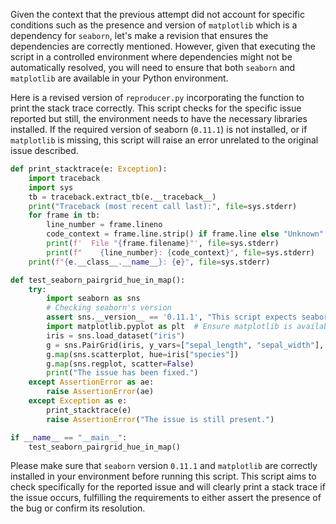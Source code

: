 Given the context that the previous attempt did not account for specific conditions such as the presence and version of `matplotlib` which is a dependency for `seaborn`, let's make a revision that ensures the dependencies are correctly mentioned. However, given that executing the script in a controlled environment where dependencies might not be automatically resolved, you will need to ensure that both `seaborn` and `matplotlib` are available in your Python environment. 

Here is a revised version of `reproducer.py` incorporating the function to print the stack trace correctly. This script checks for the specific issue reported but still, the environment needs to have the necessary libraries installed. If the required version of seaborn (`0.11.1`) is not installed, or if `matplotlib` is missing, this script will raise an error unrelated to the original issue described.

```python
def print_stacktrace(e: Exception):
    import traceback
    import sys
    tb = traceback.extract_tb(e.__traceback__)
    print("Traceback (most recent call last):", file=sys.stderr)
    for frame in tb:
        line_number = frame.lineno
        code_context = frame.line.strip() if frame.line else "Unknown"
        print(f'  File "{frame.filename}"', file=sys.stderr)
        print(f"    {line_number}: {code_context}", file=sys.stderr)
    print(f"{e.__class__.__name__}: {e}", file=sys.stderr)

def test_seaborn_pairgrid_hue_in_map():
    try:
        import seaborn as sns
        # Checking seaborn's version
        assert sns.__version__ == '0.11.1', "This script expects seaborn version 0.11.1"
        import matplotlib.pyplot as plt  # Ensure matplotlib is available
        iris = sns.load_dataset("iris")
        g = sns.PairGrid(iris, y_vars=["sepal_length", "sepal_width"], x_vars=["petal_length", "petal_width"])
        g.map(sns.scatterplot, hue=iris["species"])
        g.map(sns.regplot, scatter=False)
        print("The issue has been fixed.")
    except AssertionError as ae:
        raise AssertionError(ae)
    except Exception as e:
        print_stacktrace(e)
        raise AssertionError("The issue is still present.")

if __name__ == "__main__":
    test_seaborn_pairgrid_hue_in_map()
```

Please make sure that `seaborn` version `0.11.1` and `matplotlib` are correctly installed in your environment before running this script. This script aims to check specifically for the reported issue and will clearly print a stack trace if the issue occurs, fulfilling the requirements to either assert the presence of the bug or confirm its resolution.